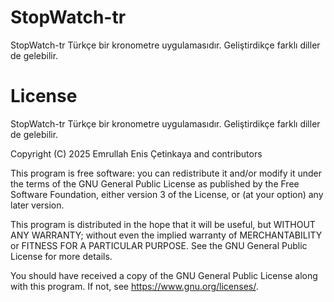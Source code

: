 # StopWatch-tr

StopWatch-tr Türkçe bir kronometre uygulamasıdır. Geliştirdikçe farklı diller de gelebilir.

# License

StopWatch-tr Türkçe bir kronometre uygulamasıdır. Geliştirdikçe farklı diller de gelebilir.

Copyright (C) 2025 Emrullah Enis Çetinkaya and contributors

This program is free software: you can redistribute it and/or modify
it under the terms of the GNU General Public License as published by
the Free Software Foundation, either version 3 of the License, or
(at your option) any later version.

This program is distributed in the hope that it will be useful,
but WITHOUT ANY WARRANTY; without even the implied warranty of
MERCHANTABILITY or FITNESS FOR A PARTICULAR PURPOSE.  See the
GNU General Public License for more details.

You should have received a copy of the GNU General Public License
along with this program.  If not, see <https://www.gnu.org/licenses/>.


